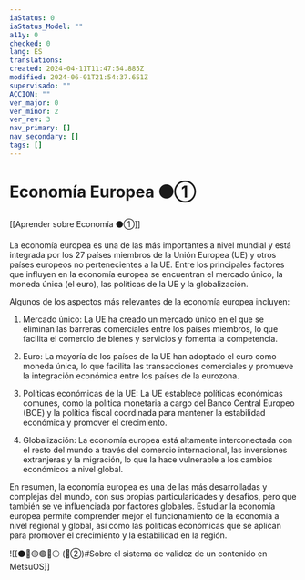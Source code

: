 ```yaml
---
iaStatus: 0
iaStatus_Model: ""
a11y: 0
checked: 0
lang: ES
translations: 
created: 2024-04-11T11:47:54.885Z
modified: 2024-06-01T21:54:37.651Z
supervisado: ""
ACCION: ""
ver_major: 0
ver_minor: 2
ver_rev: 3
nav_primary: []
nav_secondary: []
tags: []
---
```

# Economía Europea ⚫①

[[Aprender sobre Economía ⚫①]]

La economía europea es una de las más importantes a nivel mundial y está integrada por los 27 países miembros de la Unión Europea (UE) y otros países europeos no pertenecientes a la UE. Entre los principales factores que influyen en la economía europea se encuentran el mercado único, la moneda única (el euro), las políticas de la UE y la globalización.

Algunos de los aspectos más relevantes de la economía europea incluyen:

1. Mercado único: La UE ha creado un mercado único en el que se eliminan las barreras comerciales entre los países miembros, lo que facilita el comercio de bienes y servicios y fomenta la competencia.

2. Euro: La mayoría de los países de la UE han adoptado el euro como moneda única, lo que facilita las transacciones comerciales y promueve la integración económica entre los países de la eurozona.

3. Políticas económicas de la UE: La UE establece políticas económicas comunes, como la política monetaria a cargo del Banco Central Europeo (BCE) y la política fiscal coordinada para mantener la estabilidad económica y promover el crecimiento.

4. Globalización: La economía europea está altamente interconectada con el resto del mundo a través del comercio internacional, las inversiones extranjeras y la migración, lo que la hace vulnerable a los cambios económicos a nivel global.

En resumen, la economía europea es una de las más desarrolladas y complejas del mundo, con sus propias particularidades y desafíos, pero que también se ve influenciada por factores globales. Estudiar la economía europea permite comprender mejor el funcionamiento de la economía a nivel regional y global, así como las políticas económicas que se aplican para promover el crecimiento y la estabilidad en la región.

![[⚫🔴🟡🟢🔵⚪ (🔴②)#Sobre el sistema de validez de un contenido en MetsuOS]]